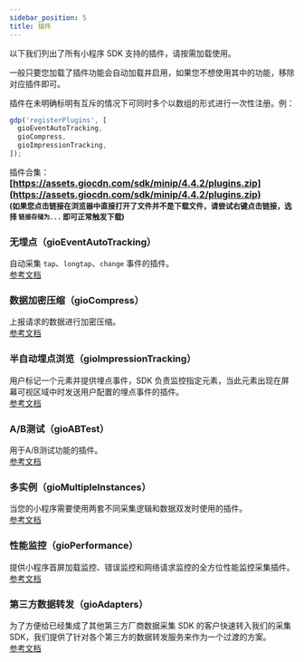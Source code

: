 ```yaml
---
sidebar_position: 5
title: 插件
---
```


以下我们列出了所有小程序 SDK 支持的插件，请按需加载使用。

一般只要您加载了插件功能会自动加载并启用，如果您不想使用其中的功能，移除对应插件即可。

插件在未明确标明有互斥的情况下可同时多个以数组的形式进行一次性注册。例：

```js
gdp('registerPlugins', [
  gioEventAutoTracking,
  gioCompress,
  gioImpressionTracking,
]);
```

插件合集：
**<font size="3">[https://assets.giocdn.com/sdk/minip/4.4.2/plugins.zip](https://assets.giocdn.com/sdk/minip/4.4.2/plugins.zip)</font>**<br/>
**<font size="2">(如果您点击链接在浏览器中直接打开了文件并不是下载文件，请尝试右键点击链接，选择 `链接存储为...` 即可正常触发下载)</font>**

### 无埋点（gioEventAutoTracking）

自动采集 `tap`、`longtap`、`change` 事件的插件。<br />
[参考文档](/docs/miniprogram/plugins/eventAutoTracking)

### 数据加密压缩（gioCompress）

上报请求的数据进行加密压缩。<br />
[参考文档](/docs/miniprogram/plugins/compress)

### 半自动埋点浏览（gioImpressionTracking）

用户标记一个元素并提供埋点事件，SDK 负责监控指定元素，当此元素出现在屏幕可视区域中时发送用户配置的埋点事件的插件。<br/>
[参考文档](/docs/miniprogram/plugins/impressionTracking)

### A/B测试（gioABTest）

用于A/B测试功能的插件。<br />
[参考文档](/docs/miniprogram/plugins/abtest)

### 多实例（gioMultipleInstances）

当您的小程序需要使用两套不同采集逻辑和数据双发时使用的插件。<br/>
[参考文档](/docs/miniprogram/plugins/multipleInstances)

### 性能监控（gioPerformance）

提供小程序首屏加载监控、错误监控和网络请求监控的全方位性能监控采集插件。<br/>
[参考文档](/docs/miniprogram/plugins/performance)

### 第三方数据转发（gioAdapters）

为了方便给已经集成了其他第三方厂商数据采集 SDK 的客户快速转入我们的采集 SDK，我们提供了针对各个第三方的数据转发服务来作为一个过渡的方案。<br/>
[参考文档](/docs/webjs/plugins/adapters)
